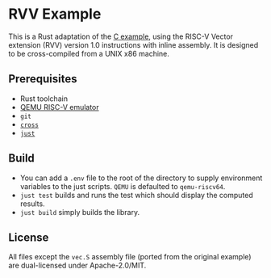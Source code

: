 # RVV Example

This is a Rust adaptation of the [C example](https://github.com/brucehoult/rvv_example), using the RISC-V Vector extension (RVV) version 1.0 instructions with inline assembly. It is designed to be cross-compiled from a UNIX x86 machine.

## Prerequisites

- Rust toolchain
- [QEMU RISC-V emulator](https://www.qemu.org/docs/master/system/target-riscv.html)
- `git`
- [`cross`](https://github.com/cross-rs/cross)
- [`just`](https://github.com/casey/just)

## Build

- You can add a `.env` file to the root of the directory to supply environment variables to the just scripts. `QEMU` is defaulted to `qemu-riscv64`.
- `just test` builds and runs the test which should display the computed results.
- `just build` simply builds the library.

## License

All files except the `vec.S` assembly file (ported from the original example) are dual-licensed under Apache-2.0/MIT.
